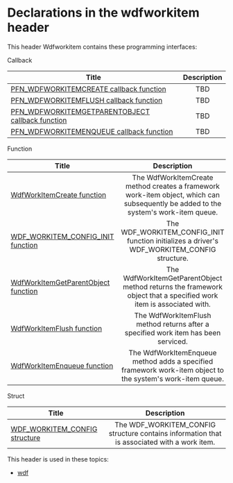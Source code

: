 # Declarations in the wdfworkitem header
This header Wdfworkitem contains these programming interfaces:

Callback

| Title        | Description    |
| ------------- |:-------------:|
| [PFN_WDFWORKITEMCREATE callback function](nc-wdfworkitem-pfn-wdfworkitemcreate.md) | TBD |
| [PFN_WDFWORKITEMFLUSH callback function](nc-wdfworkitem-pfn-wdfworkitemflush.md) | TBD |
| [PFN_WDFWORKITEMGETPARENTOBJECT callback function](nc-wdfworkitem-pfn-wdfworkitemgetparentobject.md) | TBD |
| [PFN_WDFWORKITEMENQUEUE callback function](nc-wdfworkitem-pfn-wdfworkitemenqueue.md) | TBD |
Function

| Title        | Description    |
| ------------- |:-------------:|
| [WdfWorkItemCreate function](nf-wdfworkitem-wdfworkitemcreate.md) | The WdfWorkItemCreate method creates a framework work-item object, which can subsequently be added to the system's work-item queue. |
| [WDF_WORKITEM_CONFIG_INIT function](nf-wdfworkitem-wdf-workitem-config-init.md) | The WDF_WORKITEM_CONFIG_INIT function initializes a driver's WDF_WORKITEM_CONFIG structure. |
| [WdfWorkItemGetParentObject function](nf-wdfworkitem-wdfworkitemgetparentobject.md) | The WdfWorkItemGetParentObject method returns the framework object that a specified work item is associated with. |
| [WdfWorkItemFlush function](nf-wdfworkitem-wdfworkitemflush.md) | The WdfWorkItemFlush method returns after a specified work item has been serviced. |
| [WdfWorkItemEnqueue function](nf-wdfworkitem-wdfworkitemenqueue.md) | The WdfWorkItemEnqueue method adds a specified framework work-item object to the system's work-item queue. |
Struct

| Title        | Description    |
| ------------- |:-------------:|
| [WDF_WORKITEM_CONFIG structure](ns-wdfworkitem--wdf-workitem-config.md) | The WDF_WORKITEM_CONFIG structure contains information that is associated with a work item. |

This header is used in these topics:

- [wdf](..content/_wdf)
